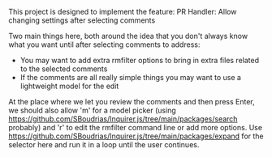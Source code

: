 This project is designed to implement the feature: PR Handler: Allow changing settings after selecting comments

Two main things here, both around the idea that you don't always know what you want until after selecting comments to address:
 
- You may want to add extra rmfilter options to bring in extra files related to the selected comments
- If the comments are all really simple things you may want to use a lightweight model for the edit

At the place where we let you review the comments and then press Enter, we should also allow 'm' for a model picker (using https://github.com/SBoudrias/Inquirer.js/tree/main/packages/search probably) and 'r' to edit the rmfilter command line or add more options. Use https://github.com/SBoudrias/Inquirer.js/tree/main/packages/expand for the selector here and run it in a loop until the user continues.